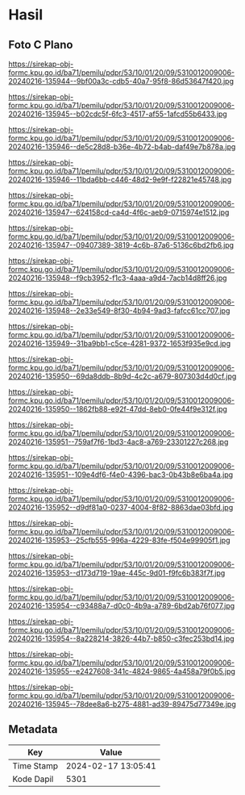 # Hasil

## Foto C Plano

https://sirekap-obj-formc.kpu.go.id/ba71/pemilu/pdpr/53/10/01/20/09/5310012009006-20240216-135944--9bf00a3c-cdb5-40a7-95f8-86d53647f420.jpg

https://sirekap-obj-formc.kpu.go.id/ba71/pemilu/pdpr/53/10/01/20/09/5310012009006-20240216-135945--b02cdc5f-6fc3-4517-af55-1afcd55b6433.jpg

https://sirekap-obj-formc.kpu.go.id/ba71/pemilu/pdpr/53/10/01/20/09/5310012009006-20240216-135946--de5c28d8-b36e-4b72-b4ab-daf49e7b878a.jpg

https://sirekap-obj-formc.kpu.go.id/ba71/pemilu/pdpr/53/10/01/20/09/5310012009006-20240216-135946--11bda6bb-c446-48d2-9e9f-f22821e45748.jpg

https://sirekap-obj-formc.kpu.go.id/ba71/pemilu/pdpr/53/10/01/20/09/5310012009006-20240216-135947--624158cd-ca4d-4f6c-aeb9-0715974e1512.jpg

https://sirekap-obj-formc.kpu.go.id/ba71/pemilu/pdpr/53/10/01/20/09/5310012009006-20240216-135947--09407389-3819-4c6b-87a6-5136c6bd2fb6.jpg

https://sirekap-obj-formc.kpu.go.id/ba71/pemilu/pdpr/53/10/01/20/09/5310012009006-20240216-135948--f9cb3952-f1c3-4aaa-a9d4-7acb14d8ff26.jpg

https://sirekap-obj-formc.kpu.go.id/ba71/pemilu/pdpr/53/10/01/20/09/5310012009006-20240216-135948--2e33e549-8f30-4b94-9ad3-fafcc61cc707.jpg

https://sirekap-obj-formc.kpu.go.id/ba71/pemilu/pdpr/53/10/01/20/09/5310012009006-20240216-135949--31ba9bb1-c5ce-4281-9372-1653f935e9cd.jpg

https://sirekap-obj-formc.kpu.go.id/ba71/pemilu/pdpr/53/10/01/20/09/5310012009006-20240216-135950--69da8ddb-8b9d-4c2c-a679-807303d4d0cf.jpg

https://sirekap-obj-formc.kpu.go.id/ba71/pemilu/pdpr/53/10/01/20/09/5310012009006-20240216-135950--1862fb88-e92f-47dd-8eb0-0fe44f9e312f.jpg

https://sirekap-obj-formc.kpu.go.id/ba71/pemilu/pdpr/53/10/01/20/09/5310012009006-20240216-135951--759af7f6-1bd3-4ac8-a769-23301227c268.jpg

https://sirekap-obj-formc.kpu.go.id/ba71/pemilu/pdpr/53/10/01/20/09/5310012009006-20240216-135951--109e4df6-f4e0-4396-bac3-0b43b8e6ba4a.jpg

https://sirekap-obj-formc.kpu.go.id/ba71/pemilu/pdpr/53/10/01/20/09/5310012009006-20240216-135952--d9df81a0-0237-4004-8f82-8863dae03bfd.jpg

https://sirekap-obj-formc.kpu.go.id/ba71/pemilu/pdpr/53/10/01/20/09/5310012009006-20240216-135953--25cfb555-996a-4229-83fe-f504e99905f1.jpg

https://sirekap-obj-formc.kpu.go.id/ba71/pemilu/pdpr/53/10/01/20/09/5310012009006-20240216-135953--d173d719-19ae-445c-9d01-f9fc6b383f7f.jpg

https://sirekap-obj-formc.kpu.go.id/ba71/pemilu/pdpr/53/10/01/20/09/5310012009006-20240216-135954--c93488a7-d0c0-4b9a-a789-6bd2ab76f077.jpg

https://sirekap-obj-formc.kpu.go.id/ba71/pemilu/pdpr/53/10/01/20/09/5310012009006-20240216-135954--8a228214-3826-44b7-b850-c3fec253bd14.jpg

https://sirekap-obj-formc.kpu.go.id/ba71/pemilu/pdpr/53/10/01/20/09/5310012009006-20240216-135955--e2427608-341c-4824-9865-4a458a79f0b5.jpg

https://sirekap-obj-formc.kpu.go.id/ba71/pemilu/pdpr/53/10/01/20/09/5310012009006-20240216-135945--78dee8a6-b275-4881-ad39-89475d77349e.jpg


## Metadata

| Key        | Value               |
| ---------- | ------------------- |
| Time Stamp | 2024-02-17 13:05:41 |
| Kode Dapil | 5301                |



